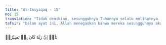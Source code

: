 ```yaml
---
title: "Al-Insyiqaq - 15"
no: 15
translation: "Tidak demikian, sesungguhnya Tuhannya selalu melihatnya. "
tafsir: "Dalam ayat ini, Allah menegaskan bahwa mereka sesungguhnya akan kembali kepada-Nya dan akan menerima hasil perbuatan mereka di dunia. Orang yang saleh dan patuh mengerjakan perintah-Nya akan dimasukkan ke dalam surga, sedang orang yang durhaka dan banyak berbuat maksiat akan dimasukkan ke dalam neraka."
---
```


بَلٰىۛ اِنَّ رَبَّهٗ كَانَ بِهٖ بَصِيْرًاۗ 
